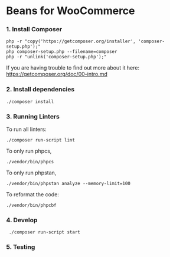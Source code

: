 # Beans for WooCommerce

### 1. Install Composer 

```shell script
php -r "copy('https://getcomposer.org/installer', 'composer-setup.php');"
php composer-setup.php --filename=composer
php -r "unlink('composer-setup.php');"
```
If you are having trouble to find out more about it here: https://getcomposer.org/doc/00-intro.md

### 2. Install dependencies 

```shell script
./composer install
```

### 3. Running Linters 
To run all linters:
```shell script
./composer run-script lint      
```

To only run phpcs, 

```shell script
./vendor/bin/phpcs
```

To only run phpstan, 

```shell script
./vendor/bin/phpstan analyze --memory-limit=100
```

To reformat the code:
```shell script
./vendor/bin/phpcbf
```


### 4. Develop 
 
```shell script
 ./composer run-script start
```
 
 
### 5. Testing 